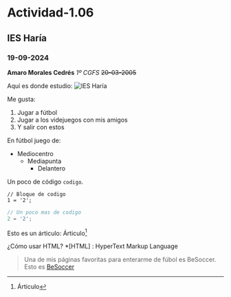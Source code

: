 # Actividad-1.06
## IES Haría
### 19-09-2024

**Amaro Morales Cedrés**
_1º CGFS_
~~20-03-2005~~

Aquí es donde estudio: ![IES Haría](https://github.com/user-attachments/assets/d0a2fb44-61a2-4ae6-b36a-ffd134691db1)

Me gusta:
1. Jugar a fútbol
2. Jugar a los videjuegos con mis amigos
3. Y salir con estos

En fútbol juego de:
- Mediocentro
  * Mediapunta
    + Delantero
   
Un poco de código `codigo`.

```
// Bloque de codigo
1 = '2';
```

```javascript
// Un poco mas de codigo
2 = '2';
```

Esto es un árticulo:
Árticulo[^árticulo1]
[^árticulo1]: Árticulo

¿Cómo usar HTML?
*[HTML] : HyperText Markup Language
    
> Una de mis páginas favoritas para enterarme de fúbol es BeSoccer.
Esto es [BeSoccer](https://es.besoccer.com/)


